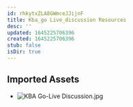 ```yaml
---
id: rhkytxZLA8GWmceJJijnF
title: Kba_go Live_discussion Resources
desc: ''
updated: 1645225706396
created: 1645225706396
stub: false
isDir: true
---
```

## Imported Assets
- ![KBA Go-Live Discussion.jpg](/assets/kba-go-live-discussion.jpg)
